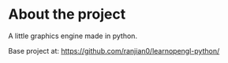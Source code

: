 # About the project

A little graphics engine made in python.

Base project at: https://github.com/ranjian0/learnopengl-python/
